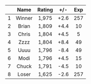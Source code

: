 | |Name|Rating|+/-|Exp|
|-|:--:|:----:|:-:|:-:|
|1|Winner|1,975|+2.6|257|
|2|Brian|1,809|+4.4|10|
|3|Chris|1,804|+4.5|5|
|4|Zzzz|1,804|+8.4|49|
|5|Uuuu|1,796|-8.4|49|
|6|Modi|1,796|+4.5|15|
|7|Chuck|1,791|-4.5|10|
|8|Loser|1,625|-2.6|257|
